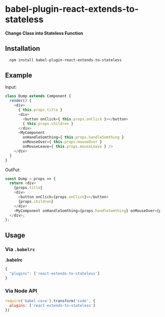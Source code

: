 # babel-plugin-react-extends-to-stateless

**Change Class into Stateless Function**

## Installation

```sh
  npm install babel-plugin-react-extends-to-stateless
```

## Example

Input:

```javascript
class Dump extends Component {
  render() {
    <div>
      { this.props.title }
      <div>
      	<button onClick={ this.props.onClick }></button>
        { this.props.children }
      </div>
      <MyComponent
    	onHandleSomthing={ this.props.handleSomthing }
    	onMouseOver={ this.props.mouseOver }
    	onMouseLeave={ this.props.mouseLeave } />
    </div>
  }
}
```

OutPut:

```javascript
const Dump = props => {
  return <div>
    {props.title}
    <div>
      <button onClick={props.onClick}></button>
      {props.children}
    </div>
    <MyComponent onHandleSomthing={props.handleSomthing} onMouseOver={props.mouseOver} onMouseLeave={props.mouseLeave} />
  </div>;
};
```

## Usage

### Via `.babelrc`

**.babelrc**

```js
{
  "plugins": ['react-extends-to-stateless']
}
```

### Via Node API

```javascript
require('babel-core').transform('code', {
  plugins: ['react-extends-to-stateless']
})
```
